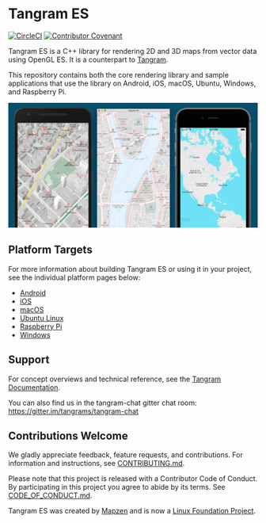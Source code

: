 Tangram ES
==========

[![CircleCI](https://circleci.com/gh/tangrams/tangram-es.svg?style=shield)](https://app.circleci.com/pipelines/github/tangrams/tangram-es)
[![Contributor Covenant](https://img.shields.io/badge/Contributor%20Covenant-v2.0%20adopted-ff69b4.svg)](CODE_OF_CONDUCT.md)

Tangram ES is a C++ library for rendering 2D and 3D maps from vector data using OpenGL ES. It is a counterpart to [Tangram](https://github.com/tangrams/tangram).

This repository contains both the core rendering library and sample applications that use the library on Android, iOS, macOS, Ubuntu, Windows, and Raspberry Pi.

![screenshot](images/screenshot.png)

## Platform Targets

For more information about building Tangram ES or using it in your project, see the individual platform pages below:

- [Android](platforms/android)
- [iOS](platforms/ios)
- [macOS](platforms/osx)
- [Ubuntu Linux](platforms/linux)
- [Raspberry Pi](platforms/rpi)
- [Windows](platforms/windows)

## Support

For concept overviews and technical reference, see the [Tangram Documentation](https://mapzen.com/documentation/tangram).

You can also find us in the tangram-chat gitter chat room: https://gitter.im/tangrams/tangram-chat

## Contributions Welcome

We gladly appreciate feedback, feature requests, and contributions. For information and instructions, see [CONTRIBUTING.md](CONTRIBUTING.md).

Please note that this project is released with a Contributor Code of Conduct. By participating in this project you agree to abide by its terms. See [CODE_OF_CONDUCT.md](CODE_OF_CONDUCT.md).

Tangram ES was created by [Mapzen](https://www.mapzen.com/) and is now a [Linux Foundation Project](https://www.linuxfoundation.org/press-release/2019/01/mapzen-open-source-data-and-software-for-real-time-mapping-applications-to-become-a-linux-foundation-project/).
